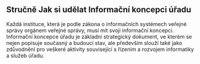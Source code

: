 ## Stručně Jak si udělat Informační koncepci úřadu

Každá instituce, která je podle zákona o informačních systémech veřejné správy orgánem veřejné správy, musí mít svoji informační koncepci. Informační koncepce úřadu je základní strategický dokument, ve kterém se nejen popisuje současný a budoucí stav, ale především slouží také jako zdůvodnění pro veškeré aktivity související s řízením a rozvojem informatiky a služeb úřadu.
